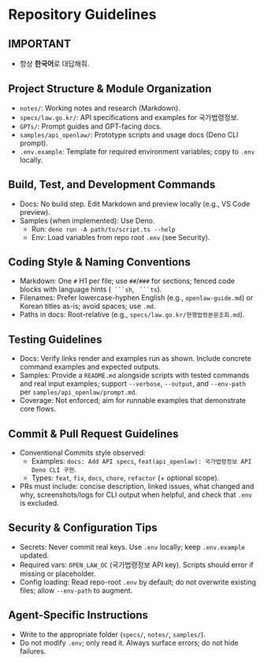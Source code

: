 # Repository Guidelines

## IMPORTANT

- 항상 **한국어**로 대답해줘.

## Project Structure & Module Organization
- `notes/`: Working notes and research (Markdown).
- `specs/law.go.kr/`: API specifications and examples for 국가법령정보.
- `GPTs/`: Prompt guides and GPT-facing docs.
- `samples/api_openlaw/`: Prototype scripts and usage docs (Deno CLI prompt).
- `.env.example`: Template for required environment variables; copy to `.env` locally.

## Build, Test, and Development Commands
- Docs: No build step. Edit Markdown and preview locally (e.g., VS Code preview).
- Samples (when implemented): Use Deno.
  - Run: `deno run -A path/to/script.ts --help`
  - Env: Load variables from repo root `.env` (see Security).

## Coding Style & Naming Conventions
- Markdown: One `#` H1 per file; use `##`/`###` for sections; fenced code blocks with language hints (` ```sh`, ` ```ts`).
- Filenames: Prefer lowercase-hyphen English (e.g., `openlaw-guide.md`) or Korean titles as-is; avoid spaces; use `.md`.
- Paths in docs: Root-relative (e.g., `specs/law.go.kr/현행법령본문조회.md`).

## Testing Guidelines
- Docs: Verify links render and examples run as shown. Include concrete command examples and expected outputs.
- Samples: Provide a `README.md` alongside scripts with tested commands and real input examples; support `--verbose`, `--output`, and `--env-path` per `samples/api_openlaw/prompt.md`.
- Coverage: Not enforced; aim for runnable examples that demonstrate core flows.

## Commit & Pull Request Guidelines
- Conventional Commits style observed:
  - Examples: `docs: Add API specs`, `feat(api_openlaw): 국가법령정보 API Deno CLI 구현`.
  - Types: `feat`, `fix`, `docs`, `chore`, `refactor` (+ optional scope).
- PRs must include: concise description, linked issues, what changed and why, screenshots/logs for CLI output when helpful, and check that `.env` is excluded.

## Security & Configuration Tips
- Secrets: Never commit real keys. Use `.env` locally; keep `.env.example` updated.
- Required vars: `OPEN_LAW_OC` (국가법령정보 API key). Scripts should error if missing or placeholder.
- Config loading: Read repo-root `.env` by default; do not overwrite existing files; allow `--env-path` to augment.

## Agent-Specific Instructions
- Write to the appropriate folder (`specs/`, `notes/`, `samples/`).
- Do not modify `.env`; only read it. Always surface errors; do not hide failures.
